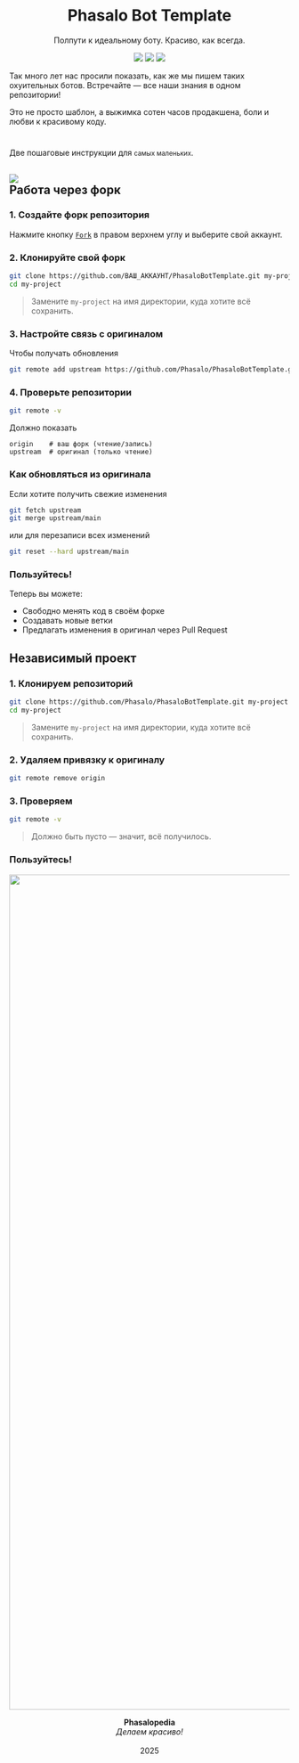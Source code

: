 <h1 align="center">Phasalo Bot Template</h1>
<p align="center">
Полпути к идеальному боту. Красиво, как всегда.
</p>
<p align="center">
<img src="https://img.shields.io/badge/made%20by-CSSSensei,%20MaxMavr-439900">
<img src="https://img.shields.io/badge/Phasalopedia-84D300">
<img src="https://img.shields.io/badge/version-if%20n%20==%202-D1F24E">
</p>

Так много лет нас просили показать, как же мы пишем таких охуительных ботов.
Встречайте — все наши знания в одном репозитории!

Это не просто шаблон, а выжимка сотен часов продакшена, боли и любви к красивому коду.

<h1></h1>

Две пошаговые инструкции для <small>самых маленьких</small>.

## <img src="https://img.shields.io/badge/Рекомендуется-555555"><br> Работа через форк

### 1. Создайте форк репозитория
Нажмите кнопку [`Fork`](https://github.com/Phasalo/PhasaloBotTemplate/fork) в правом верхнем углу и выберите свой аккаунт.

### 2. Клонируйте свой форк
```bash
git clone https://github.com/ВАШ_АККАУНТ/PhasaloBotTemplate.git my-project
cd my-project
```
> Замените `my-project` на имя директории, куда хотите всё сохранить.

### 3. Настройте связь с оригиналом
Чтобы получать обновления
```bash
git remote add upstream https://github.com/Phasalo/PhasaloBotTemplate.git
```

### 4. Проверьте репозитории
```bash
git remote -v
```
Должно показать
```
origin    # ваш форк (чтение/запись)
upstream  # оригинал (только чтение)
```

### Как обновляться из оригинала
Если хотите получить свежие изменения
```bash
git fetch upstream
git merge upstream/main
```
или для перезаписи всех изменений
```bash
git reset --hard upstream/main
```

### Пользуйтесь!
Теперь вы можете:
- Свободно менять код в своём форке
- Создавать новые ветки
- Предлагать изменения в оригинал через Pull Request

## Независимый проект

### 1. Клонируем репозиторий
```bash
git clone https://github.com/Phasalo/PhasaloBotTemplate.git my-project
cd my-project
```
> Замените `my-project` на имя директории, куда хотите всё сохранить.

### 2. Удаляем привязку к оригиналу
```bash
git remote remove origin
```

### 3. Проверяем
```bash
git remote -v
```
> Должно быть пусто — значит, всё получилось.

### Пользуйтесь!

<p align="center">
  <img src="https://yan-toples.ru/Phasalo/phasalopedia_logo.png" width="1500" alt="Phasalo">
</p>

<p align="center">
<b>Phasalopedia</b><br>
<i>Делаем красиво!</i><br><br>
2025
</p>
